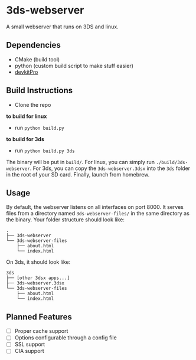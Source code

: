 
# 3ds-webserver

A small webserver that runs on 3DS and linux.

## Dependencies
- CMake (build tool)
- python (custom build script to make stuff easier)
- [devkitPro](https://devkitpro.org/wiki/Main_Page)
## Build Instructions
- Clone the repo

**to build for linux**
- run `python build.py`

**to build for 3ds**
- run `python build.py 3ds`

The binary will be put in `build/`. For linux, you can
simply run `./build/3ds-webserver`. For 3ds, you can copy
the `3ds-webserver.3dsx` into the `3ds` folder in the root of your SD card.
Finally, launch from homebrew.

## Usage
By default, the webserver listens on all interfaces on port 8000. It serves
files from a directory named `3ds-webserver-files/` in the same directory as the binary.
Your folder structure should look like:
```
.
├── 3ds-webserver
└── 3ds-webserver-files
    ├── about.html
    └── index.html
```

On 3ds, it should look like:
```
3ds
├── [other 3dsx apps...]
├── 3ds-webserver.3dsx
└── 3ds-webserver-files
    ├── about.html
    └── index.html
```
## Planned Features

- [ ] Proper cache support
- [ ] Options configurable through a config file
- [ ] SSL support
- [ ] CIA support
